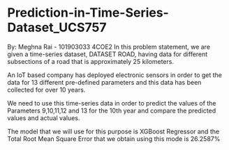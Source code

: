 # Prediction-in-Time-Series-Dataset_UCS757

By: Meghna Rai - 101903033 4COE2
In this problem statement, we are given a time-series dataset, DATASET ROAD, having data for different subsections of a road that is approximately 25 kilometers.

An IoT based company has deployed electronic sensors in order to get the data for 13 different pre-defined parameters and this data has been collected for over 10 years.

We need to use this time-series data in order to predict the values of the Parameters 9,10,11,12 and 13 for the 10th year and compare the predicted values and actual values.

The model that we will use for this purpose is XGBoost Regressor and the Total Root Mean Square Error that we obtain using this mode is 26.2587%
